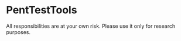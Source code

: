 # PentTestTools
All responsibilities are at your own risk.
Please use it only for research purposes.
